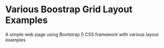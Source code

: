# Various Boostrap Grid Layout Examples
A simple web page using Bootstrap 5 CSS framework with various layout examples
